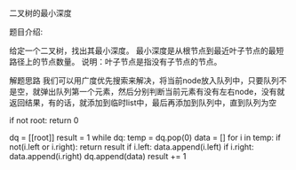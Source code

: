 二叉树的最小深度

题目介绍:

给定一个二叉树，找出其最小深度。
最小深度是从根节点到最近叶子节点的最短路径上的节点数量。
说明：叶子节点是指没有子节点的节点。

解题思路
我们可以用广度优先搜索来解决，将当前node放入队列中，只要队列不是空，就弹出队列第一个元素，然后分别判断当前元素有没有左右node，没有就返回结果，有的话，就添加到临时list中，最后再添加到队列中，直到队列为空

if not root:
	return 0

dq = [[root]]
result = 1
while dq:
	temp = dq.pop(0)
	data = []
	for i in temp:
		if not(i.left or i.right):
			return result
		if i.left:
			data.append(i.left)
		if i.right:
			data.append(i.right)
	dq.append(data)
	result += 1
